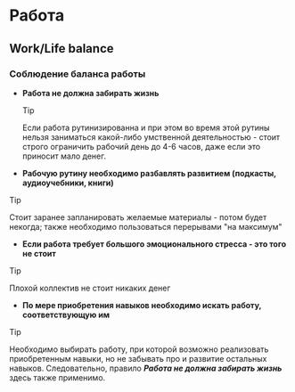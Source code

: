 # Работа

## Work/Life balance

### Соблюдение баланса работы
- **Работа не должна забирать жизнь**
   > [!TIP]
   > Если работа рутинизированна и при этом во время этой рутины нельзя заниматься какой-либо умственной деятельностью - стоит строго ограничить рабочий день до 4-6 часов, даже если это приносит мало денег.
   
- **Рабочую рутину необходимо разбавлять развитием (подкасты, аудиоучебники, книги)**
> [!TIP]
> Стоит заранее запланировать желаемые материалы - потом будет некогда; также необходимо пользоваться перерывами "на максимум"

- **Если работа требует большого эмоционального стресса - это того не стоит**
> [!TIP]
> Плохой коллектив не стоит никаких денег

-  **По мере приобретения навыков необходимо искать работу, соответствующую им**
> [!TIP]
> Необходимо выбирать работу, при которой возможно реализовать приобретенным навыки, но не забывать про и развитие остальных навыков. Следовательно, правило ***Работа не должна забирать жизнь*** здесь также применимо.

